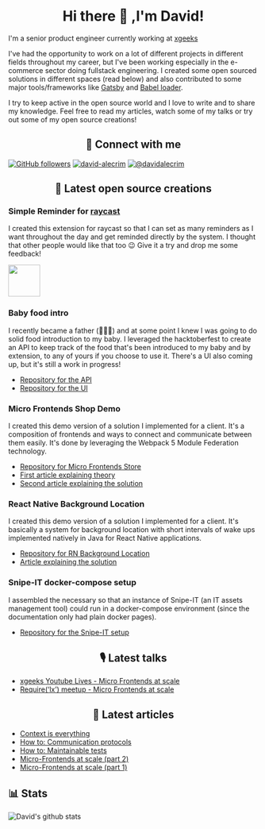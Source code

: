 <h1 align="center">Hi there 👋 ,I'm David!</h1>

I'm a senior product engineer currently working at [xgeeks](https://xgeeks.io/)

I've had the opportunity to work on a lot of different projects in different fields throughout my career, but I've been working especially in the e-commerce sector doing fullstack engineering. I created some open sourced solutions in different spaces (read below) and also contributed to some major tools/frameworks like [Gatsby](https://www.gatsbyjs.com/) and [Babel loader](https://www.npmjs.com/package/babel-loader).

I try to keep active in the open source world and I love to write and to share my knowledge. Feel free to read my articles, watch some of my talks or try out some of my open source creations!

<h2 align="center">🤝 Connect with me</h2>

[![GitHub followers](https://img.shields.io/github/followers/comoser?color=green&label=Github&logo=github&logoColor=white&style=for-the-badge&raycast-width=40&raycast-height=30)](https://github.com/comoser)
[![david-alecrim](https://img.shields.io/badge/LinkedIn-%230077B5?style=for-the-badge&logo=linkedin&logoColor=white&raycast-width=40&raycast-height=30)](https://www.linkedin.com/in/david-alecrim/)
[![@davidalecrim](https://img.shields.io/badge/Medium-%2312100E?style=for-the-badge&logo=medium&logoColor=white&raycast-width=40&raycast-height=30)](https://medium.com/@davidalecrim)

<h2 align="center">👐 Latest open source creations</h2>

### Simple Reminder for [raycast](https://www.raycast.com/)
I created this extension for raycast so that I can set as many reminders as I want throughout the day and get reminded directly by the system. I thought that other people would like that too 😉 Give it a try and drop me some feedback!

<a title="Install simple-reminder Raycast Extension" href="https://www.raycast.com/comoser/simple-reminder"><img src="https://www.raycast.com/comoser/simple-reminder/install_button@2x.png" height="64" alt="" style="height: 64px;"></a>

### Baby food intro
I recently became a father (👶🎉😁) and at some point I knew I was going to do solid food introduction to my baby. I leveraged the hacktoberfest to create an API to keep track of the food that's been introduced to my baby and by extension, to any of yours if you choose to use it. There's a UI also coming up, but it's still a work in progress!
- [Repository for the API](https://github.com/comoser/baby-food-intro-api)
- [Repository for the UI](https://github.com/comoser/baby-food-intro-ui)

### Micro Frontends Shop Demo
I created this demo version of a solution I implemented for a client. It's a composition of frontends and ways to connect and communicate between them easily. It's done by leveraging the Webpack 5 Module Federation technology.

- [Repository for Micro Frontends Store](https://github.com/comoser/clothes-store-micro-frontends)
- [First article explaining theory](https://medium.com/xgeeks/micro-frontends-at-scale-part-1-a8ab67bfb773)
- [Second article explaining the solution](https://levelup.gitconnected.com/micro-frontends-at-scale-part-2-d10994f09f18)

### React Native Background Location
I created this demo version of a solution I implemented for a client. It's basically a system for background location with short intervals of wake ups implemented natively in Java for React Native applications.

- [Repository for RN Background Location](https://github.com/comoser/rn-background-location)
- [Article explaining the solution](https://medium.com/xgeeks/react-native-background-location-5602205ec795)

### Snipe-IT docker-compose setup
I assembled the necessary so that an instance of Snipe-IT (an IT assets management tool) could run in a docker-compose environment (since the documentation only had plain docker pages).

- [Repository for the Snipe-IT setup](https://github.com/comoser/snipe-it-docker-compose)

<h2 align="center">🎙 Latest talks</h2>

- [xgeeks Youtube Lives - Micro Frontends at scale](https://youtu.be/Vzp6QSc3SUY)
- [Require(‘lx’) meetup - Micro Frontends at scale](https://youtu.be/yMIKG6jg91M)

<h2 align="center">📖 Latest articles</h2>

- [Context is everything](https://medium.com/xgeeks/context-is-everything-27359ba799d7)
- [How to: Communication protocols](https://medium.com/xgeeks/how-to-communication-protocols-ab7037507345)
- [How to: Maintainable tests](https://medium.com/xgeeks/how-to-maintainable-tests-fca4ba7483b6)
- [Micro-Frontends at scale (part 2)](https://levelup.gitconnected.com/micro-frontends-at-scale-part-2-d10994f09f18)
- [Micro-Frontends at scale (part 1)](https://medium.com/xgeeks/micro-frontends-at-scale-part-1-a8ab67bfb773)


## 📊 Stats
![David's github stats](https://github-readme-stats.vercel.app/api?username=comoser&count_private=true&show_icons=true&theme=nord&hide=contribs)

<!--
**comoser/comoser** is a ✨ _special_ ✨ repository because its `README.md` (this file) appears on your GitHub profile.

Here are some ideas to get you started:

- 🔭 I’m currently working on ...
- 🌱 I’m currently learning ...
- 👯 I’m looking to collaborate on ...
- 🤔 I’m looking for help with ...
- 💬 Ask me about ...
- 📫 How to reach me: ...
- 😄 Pronouns: ...
- ⚡ Fun fact: ...
-->
